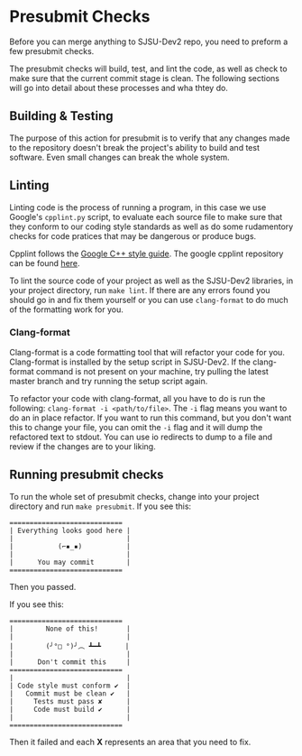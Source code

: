 # Presubmit Checks

Before you can merge anything to SJSU-Dev2 repo, you need to preform a
few presubmit checks.

The presubmit checks will build, test, and lint the code, as well as
check to make sure that the current commit stage is clean. The following
sections will go into detail about these processes and wha thtey do.

## Building & Testing

The purpose of this action for presubmit is to verify that any changes
made to the repository doesn't break the project's ability to build and
test software. Even small changes can break the whole system.

## Linting

Linting code is the process of running a program, in this case we use
Google's `cpplint.py` script, to evaluate each source file to make sure
that they conform to our coding style standards as well as do some
rudamentory checks for code pratices that may be dangerous or produce
bugs.

Cpplint follows the [Google C++ style
guide](https://google.github.io/styleguide/cppguide.html). The google
cpplint repository can be found
[here](https://github.com/google/styleguide).

To lint the source code of your project as well as the SJSU-Dev2
libraries, in your project directory, run `make lint`. If there are any
errors found you should go in and fix them yourself or you can use
`clang-format` to do much of the formatting work for you.

### Clang-format

Clang-format is a code formatting tool that will refactor your code for
you. Clang-format is installed by the setup script in SJSU-Dev2. If the
clang-format command is not present on your machine, try pulling the
latest master branch and try running the setup script again.

To refactor your code with clang-format, all you have to do is run the
following: `clang-format -i <path/to/file>`. The `-i` flag means you
want to do an in place refactor. If you want to run this command, but
you don't want this to change your file, you can omit the `-i` flag and
it will dump the refactored text to stdout. You can use io redirects to
dump to a file and review if the changes are to your liking.

## Running presubmit checks

To run the whole set of presubmit checks, change into your project
directory and run `make presubmit`. If you see this:

``` console
============================
| Everything looks good here |
|                            |
|           (⌐▪_▪)           |
|                            |
|      You may commit        |
============================
```

Then you passed.

If you see this:

``` console
============================
|        None of this!       |
|                            |
|        (╯°□ °)╯︵ ┻━┻      |
|                            |
|      Don't commit this     |
============================
|                            |
| Code style must conform ✔  |
|   Commit must be clean ✔   |
|     Tests must pass ✘      |
|     Code must build ✔      |
|                            |
============================
```

Then it failed and each **X** represents an area that you need to fix.